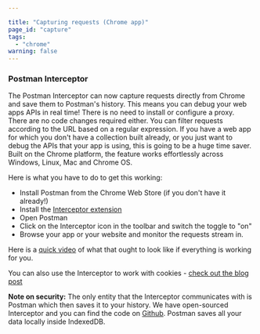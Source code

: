 ```yaml
---

title: "Capturing requests (Chrome app)"
page_id: "capture"
tags:
  - "chrome"
warning: false
---
```

### Postman Interceptor

The Postman Interceptor can now capture requests directly from Chrome and save them to Postman's history. This means you can debug your web apps APIs in real time!
There is no need to install or configure a proxy. There are no code changes required either. You can filter requests according to the URL based on a regular expression.
If you have a web app for which you don't have a collection built already, or you just want to debug the APIs that your app is using, this is going to be a huge time saver.
Built on the Chrome platform, the feature works effortlessly across Windows, Linux, Mac and Chrome OS.

Here is what you have to do to get this working:

* Install Postman from the Chrome Web Store (if you don't have it already!)
* Install the [Interceptor extension][0]
* Open Postman
* Click on the Interceptor icon in the toolbar and switch the toggle to "on"
* Browse your app or your website and monitor the requests stream in.

Here is a [quick video][8] of what that ought to look like if everything is working for you.

You can also use the Interceptor to work with cookies - [check out the blog post][1]

**Note on security:** The only entity that the Interceptor communicates with is Postman which then saves it to your history. We have open-sourced Interceptor and you can find the code on [Github][2]. Postman saves all your data locally inside IndexedDB.


[0]: https://chrome.google.com/webstore/detail/postman-interceptor/aicmkgpgakddgnaphhhpliifpcfhicfo/support?hl=en
[1]: http://blog.getpostman.com/index.php/2014/11/28/using-the-interceptor-to-read-and-write-cookies/
[2]: https://github.com/a85/PostmanInterceptor
[3]: https://chrome.google.com/webstore/detail/postman-rest-client/fhbjgbiflinjbdggehcddcbncdddomop
[4]: http://www.pip-installer.org/en/latest/installing.html
[5]: https://www.getpostman.com/img/v1/docs/source/proxy-1.png
[6]: https://www.getpostman.com/img/v1/docs/source/proxy-2.png
[7]: https://www.getpostman.com/img/v1/docs/source/proxy-3.png
[8]: https://www.youtube.com/watch?v=1Efpi_UIxGE
